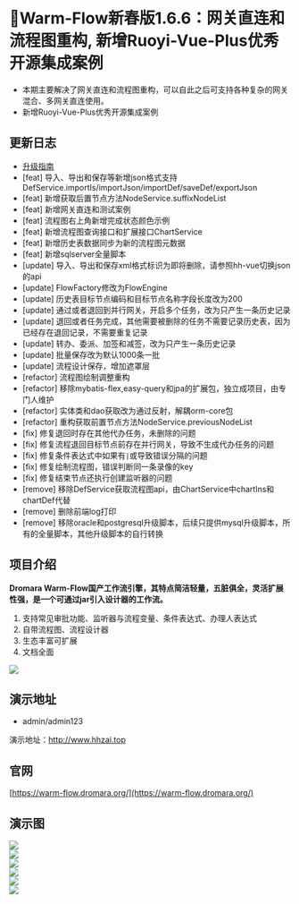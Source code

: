 # 🧨Warm-Flow新春版1.6.6：网关直连和流程图重构, 新增Ruoyi-Vue-Plus优秀开源集成案例

- 本期主要解决了网关直连和流程图重构，可以自此之后可支持各种复杂的网关混合、多网关直连使用。
- 新增Ruoyi-Vue-Plus优秀开源集成案例

## 更新日志
- [升级指南](../../upgrade_guide.md#v1-6-6)
- [feat] 导入、导出和保存等新增json格式支持DefService.importIs/importJson/importDef/saveDef/exportJson
- [feat] 新增获取后置节点方法NodeService.suffixNodeList
- [feat] 新增网关直连和测试案例
- [feat] 流程图右上角新增完成状态颜色示例
- [feat] 新增流程图查询接口和扩展接口ChartService
- [feat] 新增历史表数据同步为新的流程图元数据
- [feat] 新增sqlserver全量脚本
- [update] 导入、导出和保存xml格式标识为即将删除，请参照hh-vue切换json的api
- [update] FlowFactory修改为FlowEngine
- [update] 历史表目标节点编码和目标节点名称字段长度改为200
- [update] 通过或者退回到并行网关，开启多个任务，改为只产生一条历史记录
- [update] 退回或者任务完成，其他需要被删除的任务不需要记录历史表，因为已经存在退回记录，不需要重复记录
- [update] 转办、委派、加签和减签，改为只产生一条历史记录
- [update] 批量保存改为默认1000条一批
- [update] 流程设计保存，增加遮罩层
- [refactor] 流程图绘制调整重构
- [refactor] 移除mybatis-flex,easy-query和jpa的扩展包，独立成项目，由专门人维护
- [refactor] 实体类和dao获取改为通过反射，解耦orm-core包
- [refactor] 重构获取前置节点方法NodeService.previousNodeList
- [fix] 修复退回时存在其他代办任务，未删除的问题
- [fix] 修复流程退回目标节点前存在并行网关，导致不生成代办任务的问题
- [fix] 修复条件表达式中如果有`|`或导致错误分隔的问题
- [fix] 修复绘制流程图，错误判断同一条录像的key
- [fix] 修复结束节点还执行创建监听器的问题
- [remove] 移除DefService获取流程图api，由ChartService中chartIns和chartDef代替
- [remove] 删除前端log打印
- [remove] 移除oracle和postgresql升级脚本，后续只提供mysql升级脚本，所有的全量脚本，其他升级脚本的自行转换


## 项目介绍

**Dromara Warm-Flow国产工作流引擎，其特点简洁轻量，五脏俱全，灵活扩展性强，是一个可通过jar引入设计器的工作流。**

1. 支持常见审批功能、监听器与流程变量、条件表达式、办理人表达式
1. 自带流程图、流程设计器
1. 生态丰富可扩展
1. 文档全面

<div><img src="https://foruda.gitee.com/images/1737617259247546863/ad0eb5ab_2218307.png"/></div>

## 演示地址

- admin/admin123

演示地址：http://www.hhzai.top


## 官网

[https://warm-flow.dromara.org/](https://warm-flow.dromara.org/)

## 演示图

<div><img src="https://foruda.gitee.com/images/1736763199058517932/2b01c913_2218307.png"/></div>
<div><img src="https://foruda.gitee.com/images/1754531289045726432/9d0469ca_2218307.png"/></div>
<div><img src="https://foruda.gitee.com/images/1736763846364044932/e3c2552d_2218307.png"/></div>
<div><img src="https://foruda.gitee.com/images/1736762989286625820/0cfad72f_2218307.png"/></div>
<div><img src="https://foruda.gitee.com/images/1736763079110050572/6e068531_2218307.png"/></div>
<div><img src="https://foruda.gitee.com/images/1736763097281901410/31cf558d_2218307.png"/></div>

